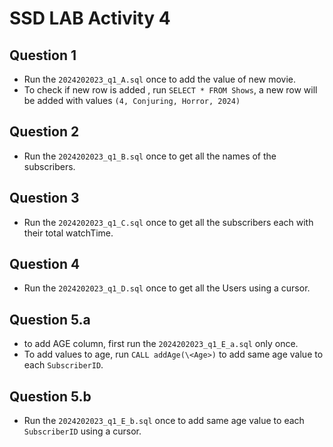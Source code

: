 # SSD LAB Activity 4

## Question 1
- Run the `2024202023_q1_A.sql` once to add the value of new movie.
- To check if new row is added , run `SELECT * FROM Shows`, a new row will be added with values `(4, Conjuring, Horror, 2024)`

## Question 2
- Run the `2024202023_q1_B.sql` once to get all the names of the subscribers.

## Question 3
- Run the `2024202023_q1_C.sql` once to get all the subscribers each with their total watchTime.

## Question 4
- Run the `2024202023_q1_D.sql` once to get all the Users using a cursor.

## Question 5.a
- to add AGE column, first run the `2024202023_q1_E_a.sql` only once.
- To add values to age, run `CALL addAge(\<Age>)` to add same age value to each `SubscriberID`.

## Question 5.b
- Run the `2024202023_q1_E_b.sql` once to add same age value to each `SubscriberID` using a cursor.